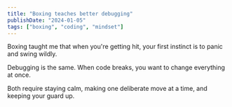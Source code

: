 ```yaml
---
title: "Boxing teaches better debugging"
publishDate: "2024-01-05"
tags: ["boxing", "coding", "mindset"]
---
```


Boxing taught me that when you're getting hit, your first instinct is to panic and swing wildly.

Debugging is the same. When code breaks, you want to change everything at once.

Both require staying calm, making one deliberate move at a time, and keeping your guard up.